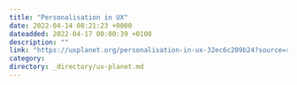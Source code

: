 ```yaml
---
title: "Personalisation in UX"
date: 2022-04-14 08:21:23 +0000
dateadded: 2022-04-17 00:00:39 +0100
description: ""
link: "https://uxplanet.org/personalisation-in-ux-32ec6c209b24?source=rss----819cc2aaeee0---4"
category:
directory: _directory/ux-planet.md
---
```


